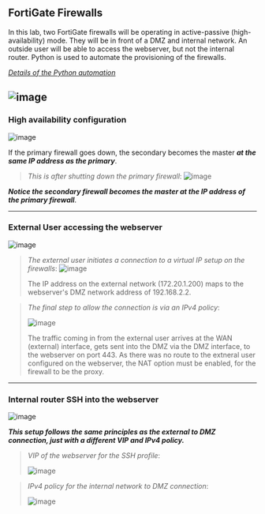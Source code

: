 ## FortiGate Firewalls

In this lab, two FortiGate firewalls will be operating in active-passive (high-availability) mode. They will be in front of a DMZ and internal network. An outside user will be able to access the webserver, but not the internal router. Python is used to automate the provisioning of the firewalls.

*[Details of the Python automation](https://github.com/joshchontw/FortiGate-HA-DMZ/blob/main/python_automation/README.md)*

![image](https://user-images.githubusercontent.com/81763406/199127293-3d343ce7-f577-4bc0-b24f-686d591ceba6.png)
---
### High availability configuration
![image](https://user-images.githubusercontent.com/81763406/200664677-a1afd4c9-001b-46fb-bd1b-48d19689a1a4.png)

If the primary firewall goes down, the secondary becomes the master ***at the same IP address as the primary***.

>*This is after shutting down the primary firewall*:
![image](https://user-images.githubusercontent.com/81763406/200664894-926d7e34-f462-4efd-b0ac-2eac20f92460.png)

***Notice the secondary firewall becomes the master at the IP address of the primary firewall***.

---
### External User accessing the webserver
![image](https://user-images.githubusercontent.com/81763406/200662257-6858656d-387a-4fa5-9286-d2f6e171ecc2.png)

>*The external user initiates a connection to a virtual IP setup on the firewalls*:
![image](https://user-images.githubusercontent.com/81763406/200665562-4fea442c-4971-4006-9217-b481f82347a6.png)
>
>The IP address on the external network (172.20.1.200) maps to the webserver's DMZ network address of 192.168.2.2. 

>*The final step to allow the connection is via an IPv4 policy*:
>
>![image](https://user-images.githubusercontent.com/81763406/200666129-2c6d96e8-c707-4041-8b63-888ff3eb7b03.png)
>
>The traffic coming in from the external user arrives at the WAN (external) interface, gets sent into the DMZ via the DMZ interface, to the webserver on port 443. As there was no route to the extneral user configured on the webserver, the NAT option must be enabled, for the firewall to be the proxy.

---
### Internal router SSH into the webserver
![image](https://user-images.githubusercontent.com/81763406/200663089-80f143ff-72b2-4a98-b98d-da422a27a612.png)

***This setup follows the same principles as the external to DMZ connection, just with a different VIP and IPv4 policy.***

>*VIP of the webserver for the SSH profile*:
>
>![image](https://user-images.githubusercontent.com/81763406/200668063-134f7932-794a-49c4-b4dd-a1b44052b68e.png)

>*IPv4 policy for the internal network to DMZ connection*:
>
>![image](https://user-images.githubusercontent.com/81763406/200668509-954ccb21-1a52-40a3-878b-85fbf0138caf.png)


